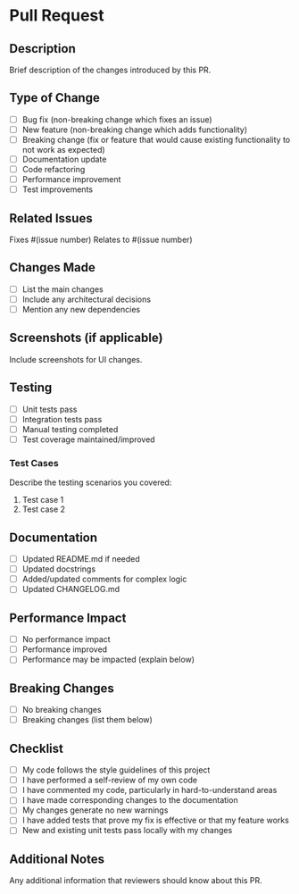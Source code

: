 # Pull Request

## Description
Brief description of the changes introduced by this PR.

## Type of Change
- [ ] Bug fix (non-breaking change which fixes an issue)
- [ ] New feature (non-breaking change which adds functionality)
- [ ] Breaking change (fix or feature that would cause existing functionality to not work as expected)
- [ ] Documentation update
- [ ] Code refactoring
- [ ] Performance improvement
- [ ] Test improvements

## Related Issues
Fixes #(issue number)
Relates to #(issue number)

## Changes Made
- [ ] List the main changes
- [ ] Include any architectural decisions
- [ ] Mention any new dependencies

## Screenshots (if applicable)
Include screenshots for UI changes.

## Testing
- [ ] Unit tests pass
- [ ] Integration tests pass
- [ ] Manual testing completed
- [ ] Test coverage maintained/improved

### Test Cases
Describe the testing scenarios you covered:
1. Test case 1
2. Test case 2

## Documentation
- [ ] Updated README.md if needed
- [ ] Updated docstrings
- [ ] Added/updated comments for complex logic
- [ ] Updated CHANGELOG.md

## Performance Impact
- [ ] No performance impact
- [ ] Performance improved
- [ ] Performance may be impacted (explain below)

## Breaking Changes
- [ ] No breaking changes
- [ ] Breaking changes (list them below)

## Checklist
- [ ] My code follows the style guidelines of this project
- [ ] I have performed a self-review of my own code
- [ ] I have commented my code, particularly in hard-to-understand areas
- [ ] I have made corresponding changes to the documentation
- [ ] My changes generate no new warnings
- [ ] I have added tests that prove my fix is effective or that my feature works
- [ ] New and existing unit tests pass locally with my changes

## Additional Notes
Any additional information that reviewers should know about this PR.
